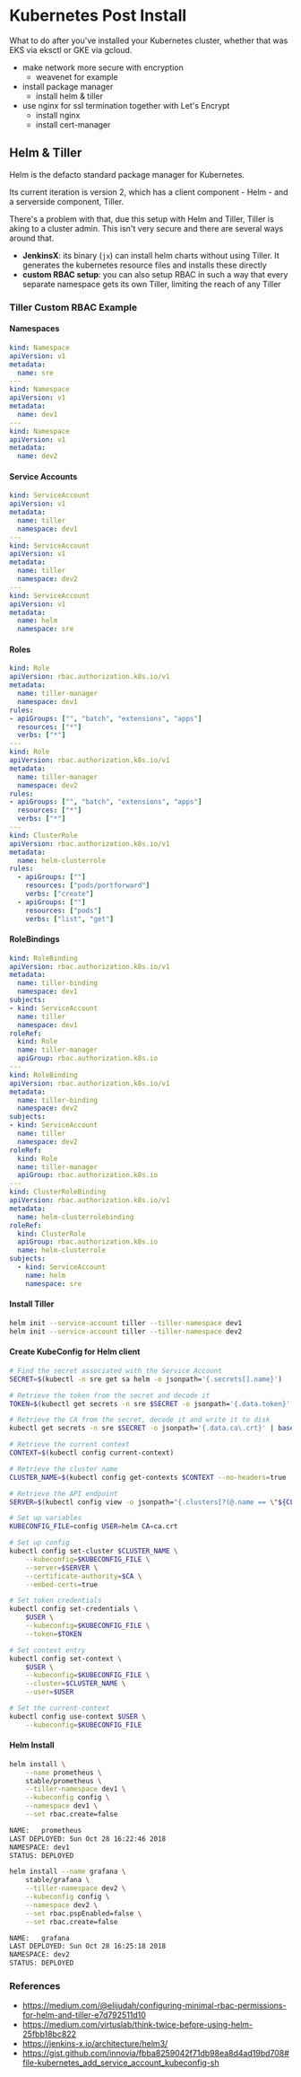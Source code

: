 # Kubernetes Post Install

What to do after you've installed your Kubernetes cluster, whether that was EKS via eksctl or GKE via gcloud.

* make network more secure with encryption
    * weavenet for example
* install package manager
    * install helm & tiller
* use nginx for ssl termination together with Let's Encrypt
    * install nginx
    * install cert-manager

## Helm & Tiller

Helm is the defacto standard package manager for Kubernetes.

Its current iteration is version 2, which has a client component - Helm - and a serverside component, Tiller.

There's a problem with that, due this setup with Helm and Tiller, Tiller is aking to a cluster admin.
This isn't very secure and there are several ways around that.

* **JenkinsX**: its binary (`jx`) can install helm charts without using Tiller. It generates the kubernetes resource files and installs these directly
* **custom RBAC setup**: you can also setup RBAC in such a way that every separate namespace gets its own Tiller, limiting the reach of any Tiller

### Tiller Custom RBAC Example


#### Namespaces

```yaml
kind: Namespace
apiVersion: v1
metadata:
  name: sre
---
kind: Namespace
apiVersion: v1
metadata:
  name: dev1
---
kind: Namespace
apiVersion: v1
metadata:
  name: dev2
```

#### Service Accounts

```yaml
kind: ServiceAccount
apiVersion: v1
metadata:
  name: tiller
  namespace: dev1
---
kind: ServiceAccount
apiVersion: v1
metadata:
  name: tiller
  namespace: dev2
---
kind: ServiceAccount
apiVersion: v1
metadata:
  name: helm
  namespace: sre
```

#### Roles

```yaml
kind: Role
apiVersion: rbac.authorization.k8s.io/v1
metadata:
  name: tiller-manager
  namespace: dev1
rules:
- apiGroups: ["", "batch", "extensions", "apps"]
  resources: ["*"]
  verbs: ["*"]
---
kind: Role
apiVersion: rbac.authorization.k8s.io/v1
metadata:
  name: tiller-manager
  namespace: dev2
rules:
- apiGroups: ["", "batch", "extensions", "apps"]
  resources: ["*"]
  verbs: ["*"]
---
kind: ClusterRole
apiVersion: rbac.authorization.k8s.io/v1
metadata:
  name: helm-clusterrole
rules:
  - apiGroups: [""]
    resources: ["pods/portforward"]
    verbs: ["create"]
  - apiGroups: [""]
    resources: ["pods"]
    verbs: ["list", "get"]
```

#### RoleBindings

```yaml
kind: RoleBinding
apiVersion: rbac.authorization.k8s.io/v1
metadata:
  name: tiller-binding
  namespace: dev1
subjects:
- kind: ServiceAccount
  name: tiller
  namespace: dev1
roleRef:
  kind: Role
  name: tiller-manager
  apiGroup: rbac.authorization.k8s.io
---
kind: RoleBinding
apiVersion: rbac.authorization.k8s.io/v1
metadata:
  name: tiller-binding
  namespace: dev2
subjects:
- kind: ServiceAccount
  name: tiller
  namespace: dev2
roleRef:
  kind: Role
  name: tiller-manager
  apiGroup: rbac.authorization.k8s.io
---
kind: ClusterRoleBinding
apiVersion: rbac.authorization.k8s.io/v1
metadata:
  name: helm-clusterrolebinding
roleRef:
  kind: ClusterRole
  apiGroup: rbac.authorization.k8s.io
  name: helm-clusterrole
subjects:
  - kind: ServiceAccount
    name: helm
    namespace: sre
```

#### Install Tiller

```bash
helm init --service-account tiller --tiller-namespace dev1
helm init --service-account tiller --tiller-namespace dev2
```

#### Create KubeConfig for Helm client

```bash
# Find the secret associated with the Service Account
SECRET=$(kubectl -n sre get sa helm -o jsonpath='{.secrets[].name}')

# Retrieve the token from the secret and decode it
TOKEN=$(kubectl get secrets -n sre $SECRET -o jsonpath='{.data.token}' | base64 -D)

# Retrieve the CA from the secret, decode it and write it to disk
kubectl get secrets -n sre $SECRET -o jsonpath='{.data.ca\.crt}' | base64 -D > ca.crt

# Retrieve the current context
CONTEXT=$(kubectl config current-context)

# Retrieve the cluster name
CLUSTER_NAME=$(kubectl config get-contexts $CONTEXT --no-headers=true | awk '{print $3}')

# Retrieve the API endpoint
SERVER=$(kubectl config view -o jsonpath="{.clusters[?(@.name == \"${CLUSTER_NAME}\")].cluster.server}")

# Set up variables
KUBECONFIG_FILE=config USER=helm CA=ca.crt

# Set up config
kubectl config set-cluster $CLUSTER_NAME \
    --kubeconfig=$KUBECONFIG_FILE \
    --server=$SERVER \
    --certificate-authority=$CA \
    --embed-certs=true

# Set token credentials
kubectl config set-credentials \
    $USER \
    --kubeconfig=$KUBECONFIG_FILE \
    --token=$TOKEN

# Set context entry
kubectl config set-context \
    $USER \
    --kubeconfig=$KUBECONFIG_FILE \
    --cluster=$CLUSTER_NAME \
    --user=$USER

# Set the current-context
kubectl config use-context $USER \
    --kubeconfig=$KUBECONFIG_FILE
```

#### Helm Install

```bash
helm install \
    --name prometheus \
    stable/prometheus \
    --tiller-namespace dev1 \
    --kubeconfig config \
    --namespace dev1 \
    --set rbac.create=false

NAME:   prometheus
LAST DEPLOYED: Sun Oct 28 16:22:46 2018
NAMESPACE: dev1
STATUS: DEPLOYED
```

```bash
helm install --name grafana \
    stable/grafana \
    --tiller-namespace dev2 \
    --kubeconfig config \
    --namespace dev2 \
    --set rbac.pspEnabled=false \
    --set rbac.create=false

NAME:   grafana
LAST DEPLOYED: Sun Oct 28 16:25:18 2018
NAMESPACE: dev2
STATUS: DEPLOYED
```

### References

* https://medium.com/@elijudah/configuring-minimal-rbac-permissions-for-helm-and-tiller-e7d792511d10
* https://medium.com/virtuslab/think-twice-before-using-helm-25fbb18bc822
* https://jenkins-x.io/architecture/helm3/
* https://gist.github.com/innovia/fbba8259042f71db98ea8d4ad19bd708#file-kubernetes_add_service_account_kubeconfig-sh

